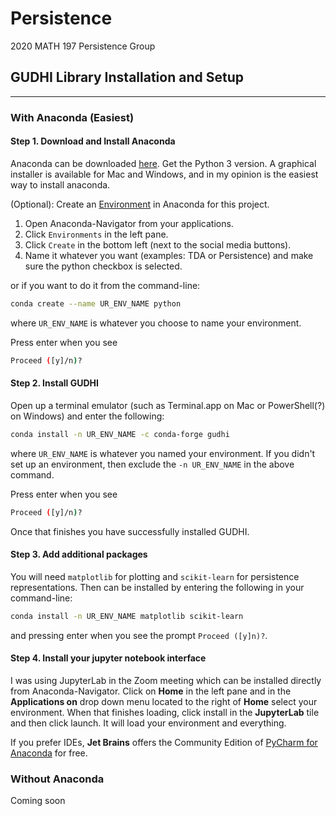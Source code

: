 # Persistence

2020 MATH 197 Persistence Group

## GUDHI Library Installation and Setup

---

### With Anaconda (Easiest)

#### Step 1. Download and Install Anaconda

Anaconda can be downloaded [here](https://www.anaconda.com/distribution/).
Get the Python 3 version. A graphical installer is available for Mac and Windows,
and in my opinion is the easiest way to install anaconda.

(Optional): Create an [Environment](https://docs.conda.io/projects/conda/en/latest/user-guide/concepts/environments.html)
in Anaconda for this project.

1. Open Anaconda-Navigator from your applications.
2. Click `Environments` in the left pane.
3. Click `Create` in the bottom left (next to the social media buttons).
4. Name it whatever you want (examples: TDA or Persistence) and make sure the python checkbox is selected.

or if you want to do it from the command-line:

```bash
conda create --name UR_ENV_NAME python
```

where `UR_ENV_NAME` is whatever you choose to name your environment.

Press enter when you see

``` bash
Proceed ([y]/n)?
```

#### Step 2. Install GUDHI

Open up a terminal emulator (such as Terminal.app on Mac or PowerShell(?) on Windows)
and enter the following:

``` bash
conda install -n UR_ENV_NAME -c conda-forge gudhi
```

where `UR_ENV_NAME` is whatever you named your environment. If you didn't set
up an environment, then exclude the `-n UR_ENV_NAME` in the above command.

Press enter when you see

``` bash
Proceed ([y]/n)?
```

Once that finishes you have successfully installed GUDHI.

#### Step 3. Add additional packages

You will need `matplotlib` for plotting and `scikit-learn` for persistence
representations. Then can be installed by entering the following in your
command-line:

```bash
conda install -n UR_ENV_NAME matplotlib scikit-learn
```

and pressing enter when you see the prompt `Proceed ([y]n)?`.

#### Step 4. Install your jupyter notebook interface

I was using JupyterLab in the Zoom meeting which can be installed directly
from Anaconda-Navigator. Click on **Home** in the left pane and in the
**Applications on** drop down menu located to the right of **Home** select your
environment. When that finishes loading, click install in the
**JupyterLab** tile and then click launch. It will load your environment and
everything.

If you prefer IDEs, **Jet Brains** offers the Community Edition of
[PyCharm for Anaconda](https://www.jetbrains.com/pycharm/promo/anaconda/)
for free.

### Without Anaconda

Coming soon